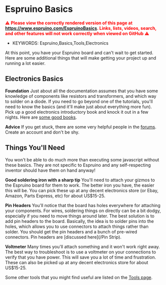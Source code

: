 <!--- Copyright (c) 2013 John Baumbach, Pur3 Ltd. See the file LICENSE for copying permission. -->
Espruino Basics
===============

<span style="color:red">:warning: **Please view the correctly rendered version of this page at https://www.espruino.com/EspruinoBasics. Links, lists, videos, search, and other features will not work correctly when viewed on GitHub** :warning:</span>

* KEYWORDS: Espruino,Basics,Tools,Electronics

At this point, you have your Espruino board and can't wait to get started.  Here are some additional things that will make getting your project up and running a lot easier.

Electronics Basics
------------------

**Foundation** Just about all the documentation assumes that you have some knowledge of components like resistors and transformers, and which way to solder on a diode.  If you need to go beyond one of the tutorials, you'll need to know the basics (and it'll make just about everything more fun).  Pick up a good electronics introductory book and knock it out in a few nights.  Here are [some good books](http://www.circuitstoday.com/4-great-books-to-study-basic-electronics).

**Advice** If you get stuck, there are some very helpful people in the [forums](/Forum).  Create an account and don't be shy.
  

Things You'll Need
------------------

You won't be able to do much more than executing some javascript without these basics.  They are not specific to Espruino and any self-respecting inventor should have them on hand anyway!

**Good soldering iron with a sharp tip** You'll need to attach your gizmos to the Espruino board for them to work.  The better iron you have, the easier this will be.  You can pick these up at any decent electronics store (or Ebay, Amazon, Parts Express, etc) for about US$15-25.

**Pin Headers** You'll notice that the board has holes everywhere for attaching your components.  For wires, soldering things on directly can be a bit dodgy, especially if you need to move things around later.  The best solution is to add pin headers to the board.  Basically, the idea is to solder pins into the holes, which allows you to use connectors to attach things rather than solder.  You should get the pin headers and a bunch of pre-wired connectors.  Pin headers are [discussed here](/Pin Strip).

**Voltmeter** Many times you'll attach something and it won't work right away.  The best way to troubleshoot is to use a voltmeter on your connections to verify that you have power.  This will save you a lot of time and frustration.  These can also be picked up at any decent electronics store for about US$15-25. 

Some other tools that you might find useful are listed on the [Tools page](/Tools).
